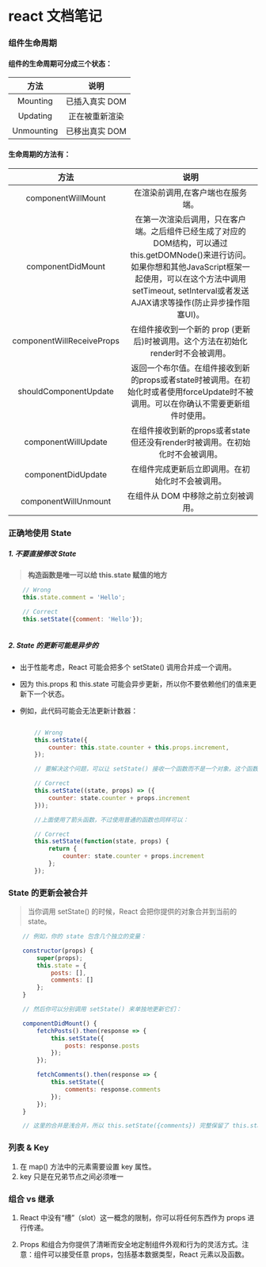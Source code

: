 # react 文档笔记

### 组件生命周期

#### 组件的生命周期可分成三个状态：

|方法|说明|
|:-:|:-:|
|Mounting|已插入真实 DOM|
|Updating|正在被重新渲染|
|Unmounting|已移出真实 DOM|

#### 生命周期的方法有：

|方法|说明|
|:-:|:-:|
| componentWillMount | 在渲染前调用,在客户端也在服务端。 |
| componentDidMount  | 在第一次渲染后调用，只在客户端。之后组件已经生成了对应的DOM结构，可以通过this.getDOMNode()来进行访问。 如果你想和其他JavaScript框架一起使用，可以在这个方法中调用setTimeout, setInterval或者发送AJAX请求等操作(防止异步操作阻塞UI)。 |
| componentWillReceiveProps | 在组件接收到一个新的 prop (更新后)时被调用。这个方法在初始化render时不会被调用。 |
| shouldComponentUpdate | 返回一个布尔值。在组件接收到新的props或者state时被调用。在初始化时或者使用forceUpdate时不被调用。可以在你确认不需要更新组件时使用。|
| componentWillUpdate | 在组件接收到新的props或者state但还没有render时被调用。在初始化时不会被调用。 |
| componentDidUpdate  | 在组件完成更新后立即调用。在初始化时不会被调用。 |
| componentWillUnmount  | 在组件从 DOM 中移除之前立刻被调用。 |


### 正确地使用 State

##### 1. 不要直接修改 State    

>**构造函数是唯一可以给 this.state 赋值的地方**   

``` js
    // Wrong
    this.state.comment = 'Hello';

    // Correct
    this.setState({comment: 'Hello'});
    
```


##### 2. State 的更新可能是异步的   

+ 出于性能考虑，React 可能会把多个 setState() 调用合并成一个调用。   

+ 因为 this.props 和 this.state 可能会异步更新，所以你不要依赖他们的值来更新下一个状态。   

+ 例如，此代码可能会无法更新计数器：   
    ```js

        // Wrong
        this.setState({
            counter: this.state.counter + this.props.increment,
        });

        // 要解决这个问题，可以让 setState() 接收一个函数而不是一个对象。这个函数用上一个 state 作为第一个参数，将此次更新被应用时的 props 做为第二个参数：

        // Correct
        this.setState((state, props) => ({
            counter: state.counter + props.increment
        }));

        //上面使用了箭头函数，不过使用普通的函数也同样可以：

        // Correct
        this.setState(function(state, props) {
            return {
                counter: state.counter + props.increment
            };
        });

    ```

### State 的更新会被合并

> 当你调用 setState() 的时候，React 会把你提供的对象合并到当前的 state。

```js
    // 例如，你的 state 包含几个独立的变量：

    constructor(props) {
        super(props);
        this.state = {
            posts: [],
            comments: []
        };
    }

    // 然后你可以分别调用 setState() 来单独地更新它们：

    componentDidMount() {
        fetchPosts().then(response => {
            this.setState({
                posts: response.posts
            });
        });

        fetchComments().then(response => {
            this.setState({
                comments: response.comments
            });
        });
    }

    // 这里的合并是浅合并，所以 this.setState({comments}) 完整保留了 this.state.posts， 但是完全替换了 this.state.comments。

```


### 列表 & Key

1. 在 map() 方法中的元素需要设置 key 属性。
2. key 只是在兄弟节点之间必须唯一


### 组合 vs 继承

1. React 中没有“槽”（slot）这一概念的限制，你可以将任何东西作为 props 进行传递。

2. Props 和组合为你提供了清晰而安全地定制组件外观和行为的灵活方式。注意：组件可以接受任意 props，包括基本数据类型，React 元素以及函数。
